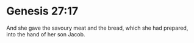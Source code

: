 # Genesis 27:17

And she gave the savoury meat and the bread, which she had prepared, into the hand of her son Jacob.